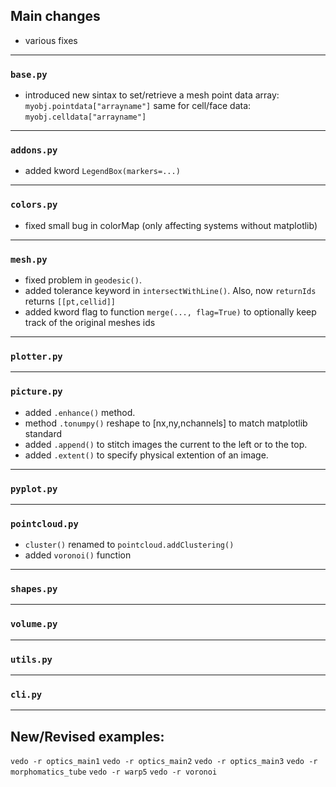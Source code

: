 ## Main changes

- various fixes

---
### `base.py`

- introduced new sintax to set/retrieve a mesh point data array: `myobj.pointdata["arrayname"]`
same for cell/face data: `myobj.celldata["arrayname"]`

---
### `addons.py`

- added kword `LegendBox(markers=...)`

---
### `colors.py`

- fixed small bug in colorMap (only affecting systems without matplotlib)

---
### `mesh.py`

- fixed problem in `geodesic()`.
- added tolerance keyword in `intersectWithLine()`. Also, now `returnIds` returns `[[pt,cellid]]`
- added kword flag to function `merge(..., flag=True)` to optionally keep track of the original meshes ids

---
### `plotter.py`

---
### `picture.py`

- added `.enhance()` method.
- method `.tonumpy()` reshape to [nx,ny,nchannels] to match matplotlib standard
- added `.append()` to stitch images the current to the left or to the top.
- added `.extent()` to specify physical extention of an image.

---
### `pyplot.py`


---
### `pointcloud.py`

- `cluster()` renamed to `pointcloud.addClustering()`
- added `voronoi()` function

---
### `shapes.py`

---
### `volume.py`

---
### `utils.py`


---
### `cli.py`

-------------------------

## New/Revised examples:

`vedo -r optics_main1`
`vedo -r optics_main2`
`vedo -r optics_main3`
`vedo -r morphomatics_tube`
`vedo -r warp5`
`vedo -r voronoi`

